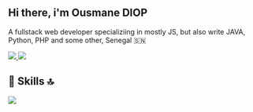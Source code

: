 

## Hi there, i'm Ousmane DIOP 

A fullstack web developer specializiing in mostly JS, but also write JAVA, Python, PHP and some other, Senegal 🇸🇳


<a href="https://twitter.com/ouznoreyni221" alt="Follow Me on Twitter"> 
    <img src="https://img.shields.io/badge/twitter-%231DA1F2.svg?&style=for-the-badge&logo=twitter&logoColor=white" />
</a>
<a href="https://www.linkedin.com/in/ousmane-diop-5792a5170" alt="My LinkedIn"> 
  <img src="https://img.shields.io/badge/linkedin-%230077B5.svg?&style=for-the-badge&logo=linkedin&logoColor=white" />
</a>

## 🚀 Skills 🔝

<img src="https://img.shields.io/badge/javascript-%23F7DF1E.svg?&style=for-the-badge&logo=javascript&logoColor=white" /> 
